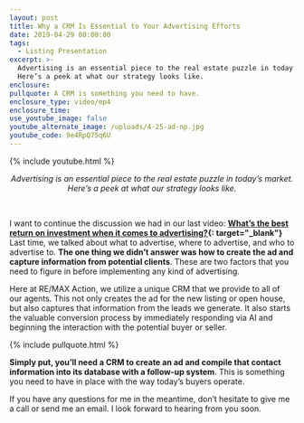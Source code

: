```yaml
---
layout: post
title: Why a CRM Is Essential to Your Advertising Efforts
date: 2019-04-29 00:00:00
tags:
  - Listing Presentation
excerpt: >-
  Advertising is an essential piece to the real estate puzzle in today’s market.
  Here’s a peek at what our strategy looks like.
enclosure:
pullquote: A CRM is something you need to have.
enclosure_type: video/mp4
enclosure_time:
use_youtube_image: false
youtube_alternate_image: /uploads/4-25-ad-np.jpg
youtube_code: 9e4RpQ75q6U
---
```


{% include youtube.html %}

<center><em>Advertising is an essential piece to the real estate puzzle in today&rsquo;s market. Here&rsquo;s a peek at what our strategy looks like.</em></center>

 

I want to continue the discussion we had in our last video: **[What’s the best return on investment when it comes to advertising?](https://joinrma.com/what-advertising-strategies-bring-the-best-return.html){: target="_blank"}** Last time, we talked about what to advertise, where to advertise, and who to advertise to. **The one thing we didn’t answer was how to create the ad and capture information from potential clients**. These are two factors that you need to figure in before implementing any kind of advertising.

Here at RE/MAX Action, we utilize a unique CRM that we provide to all of our agents. This not only creates the ad for the new listing or open house, but also captures that information from the leads we generate. It also starts the valuable conversion process by immediately responding via AI and beginning the interaction with the potential buyer or seller.

{% include pullquote.html %}

**Simply put, you’ll need a CRM to create an ad and compile that contact information into its database with a follow-up system**. This is something you need to have in place with the way today’s buyers operate.

If you have any questions for me in the meantime, don’t hesitate to give me a call or send me an email. I look forward to hearing from you soon.